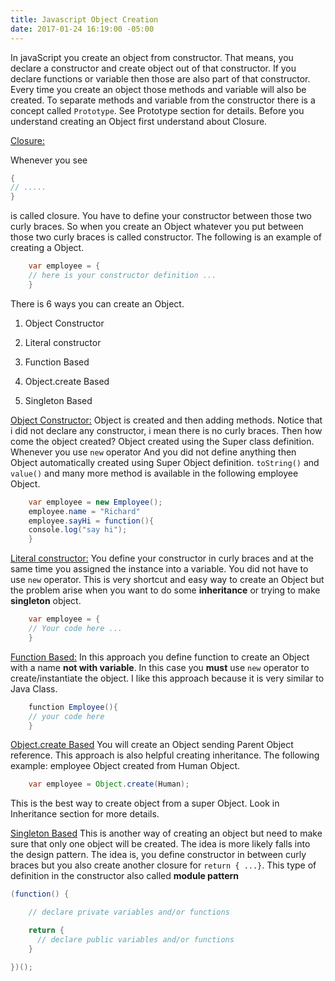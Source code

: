 ```yaml
---
title: Javascript Object Creation
date: 2017-01-24 16:19:00 -05:00
---
```


In javaScript you create an object from constructor. That means, you declare a constructor and create object out of that constructor.  If you declare functions or variable then those are also part of that constructor. Every time you create an object those methods and variable will also be created.  To separate methods and variable from the constructor there is a concept called  ```Prototype```. See Prototype section for details. Before you understand creating an Object first understand about Closure. 
<p><u>Closure:</u></p>
Whenever you see 

```java
{
// .....
}
```

is called closure. You have to define your constructor between those two curly braces. So when you create an Object whatever you put between those two curly braces is called constructor. The following is an example of creating a Object. 

```java
    var employee = {
    // here is your constructor definition ...
    }
```


There is 6 ways you can create an Object.

1. Object Constructor

2. Literal constructor

3. Function Based

4. Object.create Based

5. Singleton Based

<u>Object Constructor:</u>
Object is created and then adding methods. Notice that i did not declare any constructor, i mean there is no curly braces. Then how come the object created? Object created using the Super class definition. Whenever you use ```new``` operator And you did not define anything then Object automatically created using Super Object definition. ```toString()``` and ```value()``` and many more method is available  in the following employee Object.

```java
    var employee = new Employee();
    employee.name = "Richard"
    employee.sayHi = function(){
    console.log("say hi");
    }
```

<u>Literal constructor:</u>
You define your constructor in curly braces and at the same time you assigned the instance into a variable. You did not have to use ```new``` operator. This is very shortcut and easy way to create an Object but the problem arise when you want to do some **inheritance** or trying to make **singleton** object. 

```java
    var employee = {
    // Your code here ...
    }
```

<u>Function Based:</u>
In this approach you define function to create an Object with a name **not with variable**. In this case you **must** use ```new``` operator to create/instantiate the object. I like this approach because it is very similar to Java Class. 

```java
    function Employee(){
    // your code here
    }
```

<u>Object.create Based</u>
You will create an Object sending Parent Object reference. This approach is also helpful creating inheritance. The following example: employee Object created from Human Object.

```java
    var employee = Object.create(Human);
```

This is the best way to create object from a super Object. Look in Inheritance section for more details.

<u>Singleton Based</u>
This is another way of creating an object but need to make sure that only one object will be created. The idea is more likely falls into the design pattern. The idea is, you define constructor in between curly braces but you also create another closure for ```return { ...}```. This type of definition in the constructor also called **module pattern**

```java
(function() {

    // declare private variables and/or functions

    return {
      // declare public variables and/or functions
    }

})();
```

